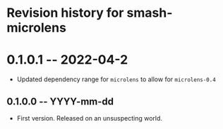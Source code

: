# Revision history for smash-microlens

# 0.1.0.1 -- 2022-04-2

* Updated dependency range for `microlens` to allow for `microlens-0.4`

## 0.1.0.0 -- YYYY-mm-dd

* First version. Released on an unsuspecting world.
